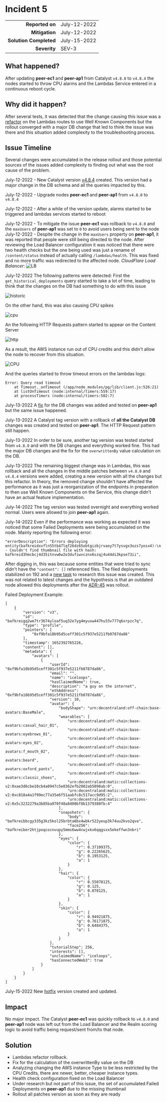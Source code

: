 # Incident 5

|                            |             |
| -------------------------: | :---------- |
| **Reported on**            | July-12-2022 |
| **Mitigation**             | July-12-2022 |
| **Solution Completed**     | July-15-2022 |
| **Severity**               | SEV-3        |


## What happened? 

After updating **peer-ec1** and **peer-ap1** from Catalyst `v4.8.0` to `v4.8.4` the nodes started to throw CPU alarms and the Lambdas Service entered in a continuous reboot cycle. 
 
## Why did it happen?

After several tests, it was detected that the change causing this issue was a [refactor](https://github.com/decentraland/catalyst/pull/1168) on the Lambdas routes to use Well Known Components but the rollout converged with a major DB change that led to think the issue was there and this situation added complexity to the troubleshooting process. 

## Issue Timeline 

Several changes were accumulated in the release rollout and those potential sources of the issues added complexity to finding out what was the root cause of the problem.  

July-12-2022 - New Catalyst version [v4.8.4](https://github.com/decentraland/catalyst/releases/tag/4.8.4) created. This version had a major change in the DB schema and all the queries impacted by this.

July-12-2022 - Upgrade nodes **peer-ec1** and **peer-ap1** from `v4.8.0` to `v4.8.4`

July-12-2022 - After a while of the version update, alarms started to be triggered and lambdas services started to reboot

July-12-2022 - To mitigate the issue **peer-ec1** was rollback to `v4.8.0` and the `maxUsers` of **peer-ap1** was set to ``0`` to avoid users being sent to the node
July-12-2022 - Despite the change in the `maxUsers` property on **peer-ap1**, it was reported that people were still being directed to the node. After reviewing the Load Balancer configuration it was noticed that there were two health checks but the one being used was just a rename of `/content/status` instead of actually calling `/lambdas/health`. This was fixed and no more traffic was redirected to the affected node. 
*CloudFlare Load Balancer*:
![LB](img/incident-5/lb.png)

July-12-2022 The following patterns were detected: 
First the `get_historical_deployments` query started to take a lot of time, leading to think that the changes on the DB had something to do with this issue 

![historic](img/incident-5/historical-deployments.png)

On the other hand, this was also causing CPU spikes 

![cpu](img/incident-5/CPU-Spikes.png)

An the following HTTP Requests pattern started to appear on the Content Server  

![http](img/incident-5/Requests-count.png)

As a result, the AWS instance run out of CPU credits and this didn't allow the node to recover from this situation. 

![CPU](img/incident-5/CPU.png)

And the queries started to throw timeout errors on the lambdas logs: 
``` 
Error: Query read timeout
    at Timeout._onTimeout (/app/node_modules/pg/lib/client.js:526:21)
    at listOnTimeout (node:internal/timers:559:17)
    at processTimers (node:internal/timers:502:7)
```

July-13-2022 A [fix](https://github.com/decentraland/catalyst/commit/3f12deb2536bf6dab39ae7bcdfdfcacb1e71f803) for the DB changes was added and tested on **peer-ap1** but the same issue happened. 

July-13-2022 A Catalyst tag version with a rollback of **all the Catalyst DB** changes was created and tested on **peer-ap1**. The HTTP Request pattern still happen. 

July-13-2022 In order to be sure, another tag version was tested started from `v4.8.0` and with the DB changes and everything worked fine. This had the major DB changes and the fix for the `overwrittenBy` value calculation on the DB.

July-13-2022 The remaining biggest change was in Lambdas, this was rollback and all the changes in the middle patches between `v4.8.0` and `v4.8.4` versions were added, creating a new version with all the changes but this refactor. In theory, the removed change shouldn't have affected the performance as it was just a reorganization of the endpoints in preparation to then use Well Known Components on the Service, this change didn't have an actual feature implementation.

July-14-2022 The tag version was tested overnight and everything worked normal. Users were allowed to join **peer-ap1** again.

July-14-2022 Even if the performance was working as expected it was noticed that some Failed Deployments were being accumulated on the node. Mainly reporting the following error: 

```
"errorDescription": "Errors deploying entity(bafkreidxvfln55tb47lqf26dz65obtgizbjrvaoy7t7ysvgx3ozs7yosx4):\n - Couldn't find thumbnail file with hash: bafkreid3hmcbcj4d35itnvw6w2o3dufiwvcznx6szqj4u44di3kpse73ii",
```

After digging in, this was because some entities that were tried to sync didn't have the `"content": []` referenced files. The filed deployments stabilized on 192 and a [new task](https://github.com/decentraland/catalyst/issues/1190) to research this issue was created. This was not related to latest changes and the hypothesis is that an outdated node allowed this deployments after the [ADR-45](https://github.com/decentraland/adr/blob/main/docs/ADR-45-entities-v4.md) was rollout.   

Failed Deployment Example: 
```
[
    {
        "version": "v3",
        "id": "bafkreigq2we7tr3674yloaf5uq32e7yg4myuxw447hu33v777q6xrpzc7q",
        "type": "profile",
        "pointers": [
            "0xf9bfa18b95d5ceff301c5f937e5211fb0787da86"
        ],
        "timestamp": 1652392765226,
        "content": [],
        "metadata": {
            "avatars": [
                {
                    "userId": "0xf9bfa18b95d5ceff301c5f937e5211fb0787da86",
                    "email": "",
                    "name": "iceloops",
                    "hasClaimedName": true,
                    "description": "a guy on the internet",
                    "ethAddress": "0xf9bfa18b95d5ceff301c5f937e5211fb0787da86",
                    "version": 10,
                    "avatar": {
                        "bodyShape": "urn:decentraland:off-chain:base-avatars:BaseMale",
                        "wearables": [
                            "urn:decentraland:off-chain:base-avatars:casual_hair_01",
                            "urn:decentraland:off-chain:base-avatars:eyebrows_01",
                            "urn:decentraland:off-chain:base-avatars:eyes_02",
                            "urn:decentraland:off-chain:base-avatars:f_mouth_02",
                            "urn:decentraland:off-chain:base-avatars:beard",
                            "urn:decentraland:off-chain:base-avatars:oxford_pants",
                            "urn:decentraland:off-chain:base-avatars:classic_shoes",
                            "urn:decentraland:matic:collections-v2:0xae3d6cbe10cb4a0947c5e8362efb2802ab5098ab:0",
                            "urn:decentraland:matic:collections-v2:0xc818a4a1f99ec77a35e6f51aabfc8c517acc9d95:2",
                            "urn:decentraland:matic:collections-v2:0x5c3232279a3b85ba970f48a8408bf8b1379380fb:4"
                        ],
                        "snapshots": {
                            "body": "bafkreibbcgy335g3kz5kol25brbta6bx4wbkr522yeup3k74uu2kvo2qva",
                            "face256": "bafkreiber2htjpoqcocnvupy5mms6ww4cwjxkx6qqgsxx5ekeffwn3nbri"
                        },
                        "eyes": {
                            "color": {
                                "r": 0.37109375,
                                "g": 0.22265625,
                                "b": 0.1953125,
                                "a": 1
                            }
                        },
                        "hair": {
                            "color": {
                                "r": 0.55078125,
                                "g": 0.125,
                                "b": 0.078125,
                                "a": 1
                            }
                        },
                        "skin": {
                            "color": {
                                "r": 0.94921875,
                                "g": 0.76171875,
                                "b": 0.6484375,
                                "a": 1
                            }
                        }
                    },
                    "tutorialStep": 256,
                    "interests": [],
                    "unclaimedName": "iceloops",
                    "hasConnectedWeb3": true
                }
            ]
        }
    }
]
```


July-15-2022 New [hotfix](https://github.com/decentraland/catalyst/releases/tag/4.8.6) version created and updated.

## Impact 

No major impact. The Catalyst **peer-ec1** was quickly rollback to `v4.8.0` and **peer-ap1** node was left out from the Load Balancer and the Realm scoring logic to avoid traffic being request/sent from/to that node. 

## Solution 

- Lambdas refactor rollback. 
- Fix for the calculation of the overwrittenBy value on the DB
- Analyzing changing the AWS instance Type to be less restricted by the CPU Credits, there are newer, better, cheaper instance types.
- Health check configuration fixed on the Load Balancer
- Under research but not part of this issue, the set of accumulated Failed Deployments on **peer-ap1** due to the missing thumbnail 
- Rollout all patches version as soon as they are ready

